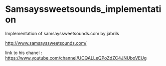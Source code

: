 # Samsayssweetsounds_implementation
Implementation of samsayssweetsounds.com by jabrils

http://www.samsayssweetsounds.com/

link to his chanel : https://www.youtube.com/channel/UCQALLeQPoZdZC4JNUboVEUg
